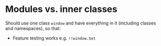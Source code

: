 # Modules vs. inner classes

Should use one class `window` and have everything in it (including classes and namespaces), so that:

- Feature testing works e.g. `!!window.Set`
